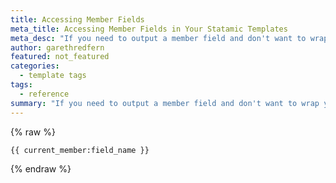 ```yaml
---
title: Accessing Member Fields
meta_title: Accessing Member Fields in Your Statamic Templates
meta_desc: "If you need to output a member field and don't want to wrap your content in a `{{ member:profile }}` tag pair then you can just use a single tag."
author: garethredfern
featured: not_featured
categories:
  - template tags
tags:
  - reference
summary: "If you need to output a member field and don't want to wrap your content in a {{ member:profile }} tag pair then you can just use a single tag."
---
```

{% raw %}
~~~.language-markup
{{ current_member:field_name }}
~~~
{% endraw %}